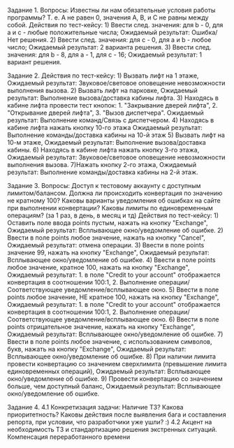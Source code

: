 Задание 1.
Вопросы: Известны ли нам обязательные условия работы программы? Т. е. А не равен 0, значения А, В, и С не равны между собой.
Действия по тест-кейсу:
    1) Ввести след. значения: для b - 0, для a и c - любые положительные числа;
        Ожидаемый результат: Ошибка/ Нет решения.
    2) Ввести след. значения: для с - 0, для a и b - любое число;
        Ожидаемый результат: 2 варианта решения.
    3) Ввести след. значения: для b - 8, для a - 1,  для c - 16;
        Ожидаемый результат: 1 вариант решения. 

Задание 2. 
Действия по тест-кейсу:
    1) Вызвать лифт на 1 этаже,
        Ожидаемый результат: Звуковое/световое оповещение невозможности выполнения вызова.
    2) Вызвать лифт на парковке,
        Ожидаемый результат: Выполнение вызова/доставка кабины лифта.
            3) Находясь в кабине лифта провести тест кнопок:
                1. "Закрывание дверей лифта",
                2. "Открывание дверей лифта",
                3. "Вызов диспетчера".
                    Ожидаемый результат: Выполнение команд/Связь с диспетчером.
    4) Находясь в кабине лифта нажать кнопку 10-го этажа
        Ожидаемый результат: Выполнение команды/доставка кабины на 10-й этаж
            5) Вызвать лифт на 10-м этаже,
                Ожидаемый результат: Выполнение вызова/доставка кабины.
                6) Находясь в кабине лифта нажать кнопку 3-го этажа,
                    Ожидаемый результат: Звуковое/световое оповещение невозможности выполнения вызова.
                        7)Нажать кнопку 2-го этажа,
                            Ожидаемый результат: Выполнение команды/доставка кабины на 2-й этаж.
                            
 Задание 3.
 Вопросы:
     Доступ к тестовому аккаунту с доступным лимитом/балансом.
     Должна ли происходить конвертация по значению не кратному 100?
     Каковы варианты уведомления об ошибках на сайте при выполнении конвертации?
     Каковы лимиты по единовременным операциям? (за 1 раз, в день, в месяц и тд)
 Действия по тест-кейсу:
     1) Оставить поле ввода points пустым, нажать на кнопку "Exchange",
         Ожидаемый результат: Всплывающее окно/уведомление об ошибке.
     2) Ввести в поле points любое значение, нажать на кнопку "Cancel",
         Ожидаемый результат: отмена операции.
     3) Ввести в поле points значение 99, нажать на кнопку "Exchange",
         Ожидаемый результат: Всплывающее окно/уведомление об ошибке.
     4) Ввести в поле points любое значение, кратное 100, нажать на кнопку "Exchange",
         Ожидаемый результат: 1. в поле "Credit to your account" отображается конвертация в соотношении 100:1, 
             2. Выполнение операции/Соответствующее уведомление/всплывающее окно.
     5) Ввести в поле points любое значение, НЕ кратное 100, нажать на кнопку "Exchange",
         Ожидаемый результат: 1. в поле "Credit to your account" отображается конвертация в соотношении 100:1, 
             2. Выполнение операции/Соответствующее уведомление/всплывающее окно.
     6) Ввести в поле points отрицательное значение, нажать на кнопку "Exchange",
         Ожидаемый результат: Всплывающее окно/уведомление об ошибке.
     7) Ввести в поле points любое значение, с использованием символов, букв, нажать на кнопку "Exchange",
         Ожидаемый результат: Всплывающее окно/уведомление об ошибке.
     8) При наличии лимита провести конвертацию со значением сверхлимита (превышение лимита единовременных операций),
         Ожидаемый результат: Всплывающее окно/уведомление об ошибке.
     9) Провести конвертацию со значением больше, чем доступный баланс,
         Ожидаемый результат: Всплывающее окно/уведомление об ошибке.
    
Задание 4. 
4.1 Конкретизация задачи: Наличие ТЗ? Какова приоритетность? Каковы действия после выявления бага и составления репорта, при условии, что разработчики уже ушли? :) 
4.2 Акцент на необходимость ТЗ и стандартизацию решения экстренных ситуаций. Компенсация переработанного времени
